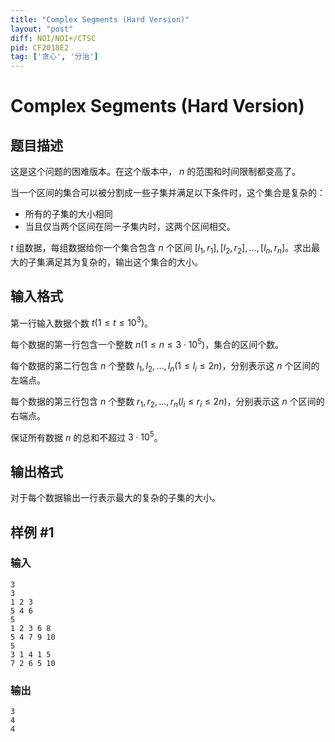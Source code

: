 ```yaml
---
title: "Complex Segments (Hard Version)"
layout: "post"
diff: NOI/NOI+/CTSC
pid: CF2018E2
tag: ['贪心', '分治']
---
```


# Complex Segments (Hard Version)

## 题目描述

这是这个问题的困难版本。在这个版本中， $n$ 的范围和时间限制都变高了。

当一个区间的集合可以被分割成一些子集并满足以下条件时，这个集合是复杂的：

- 所有的子集的大小相同
- 当且仅当两个区间在同一子集内时，这两个区间相交。

$t$ 组数据，每组数据给你一个集合包含 $n$ 个区间 $[l_1, r_1], [l_2, r_2], \dots, [l_n, r_n]$。求出最大的子集满足其为复杂的，输出这个集合的大小。

## 输入格式

第一行输入数据个数 $t(1 \le t \le 10^3)$。

每个数据的第一行包含一个整数 $n(1 \le n \le 3 \cdot 10^5)$，集合的区间个数。

每个数据的第二行包含 $n$ 个整数 $l_1, l_2, \ldots, l_n(1 \le l_i \le 2n)$，分别表示这 $n$ 个区间的左端点。

每个数据的第三行包含 $n$ 个整数 $r_1, r_2, \ldots, r_n(l_i \leq r_i \le 2n)$，分别表示这 $n$ 个区间的右端点。

保证所有数据 $n$ 的总和不超过 $3 \cdot 10^5$。

## 输出格式

对于每个数据输出一行表示最大的复杂的子集的大小。

## 样例 #1

### 输入

```
3
3
1 2 3
5 4 6
5
1 2 3 6 8
5 4 7 9 10
5
3 1 4 1 5
7 2 6 5 10
```

### 输出

```
3
4
4
```

